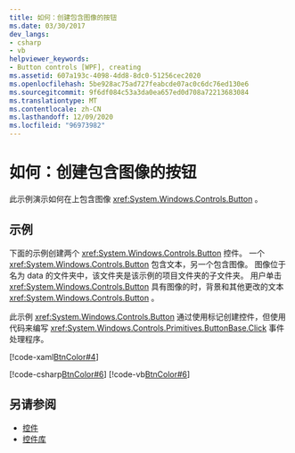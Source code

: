 ```yaml
---
title: 如何：创建包含图像的按钮
ms.date: 03/30/2017
dev_langs:
- csharp
- vb
helpviewer_keywords:
- Button controls [WPF], creating
ms.assetid: 607a193c-4098-4dd8-8dc0-51256cec2020
ms.openlocfilehash: 5be928ac75ad727feabcde07ac0c6dc76ed130e6
ms.sourcegitcommit: 9f6df084c53a3da0ea657ed0d708a72213683084
ms.translationtype: MT
ms.contentlocale: zh-CN
ms.lasthandoff: 12/09/2020
ms.locfileid: "96973982"
---
```

# <a name="how-to-create-a-button-that-has-an-image"></a>如何：创建包含图像的按钮
此示例演示如何在上包含图像 <xref:System.Windows.Controls.Button> 。  
  
## <a name="example"></a>示例  
 下面的示例创建两个 <xref:System.Windows.Controls.Button> 控件。 一个 <xref:System.Windows.Controls.Button> 包含文本，另一个包含图像。 图像位于名为 data 的文件夹中，该文件夹是该示例的项目文件夹的子文件夹。 用户单击 <xref:System.Windows.Controls.Button> 具有图像的时，背景和其他更改的文本 <xref:System.Windows.Controls.Button> 。  
  
 此示例 <xref:System.Windows.Controls.Button> 通过使用标记创建控件，但使用代码来编写 <xref:System.Windows.Controls.Primitives.ButtonBase.Click> 事件处理程序。  
  
 [!code-xaml[BtnColor#4](~/samples/snippets/csharp/VS_Snippets_Wpf/BtnColor/CSharp/Pane1.xaml#4)]  
  
 [!code-csharp[BtnColor#6](~/samples/snippets/csharp/VS_Snippets_Wpf/BtnColor/CSharp/Pane1.xaml.cs#6)]
 [!code-vb[BtnColor#6](~/samples/snippets/visualbasic/VS_Snippets_Wpf/BtnColor/VisualBasic/Pane1.xaml.vb#6)]  
  
## <a name="see-also"></a>另请参阅

- [控件](index.md)
- [控件库](control-library.md)

